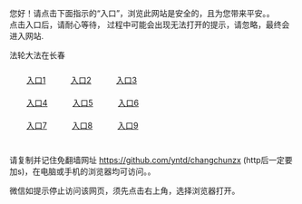 您好！请点击下面指示的“入口”，浏览此网站是安全的，且为您带来平安。。 <br/>
点击入口后，请耐心等待， 过程中可能会出现无法打开的提示，请忽略，最终会进入网站. </br>

法轮大法在长春<br/>
<div style="padding:10px"><a style="margin:20px" target="_blank" href="https://d1onq68gzpzvw3.cloudfront.net/2Qpsp?txnlv" id="ccLink1" rel="nofollow">入口1</a> <a target="_blank" style="margin:20px" href="https://d37dz69s4r3zua.cloudfront.net/2Qpsp?vknkn" id="ccLink2" rel="nofollow">入口2</a> <a style="margin:20px" target="_blank" href="https://d3tdzgzqrkdqo0.cloudfront.net/2Qpsp?vbmbszr" id="ccLink3" rel="nofollow">入口3</a></div>

<div style="padding:10px" ><a style="margin:20px" target="_blank" href="https://d1onq68gzpzvw3.cloudfront.net/2Qpsp?txnlv" id="ccLink4" rel="nofollow">入口4</a> <a style="margin:20px" href="https://d37dz69s4r3zua.cloudfront.net/2Qpsp?vknkn" target="_blank" id="ccLink5" rel="nofollow">入口5</a> <a style="margin:20px" href="https://d3tdzgzqrkdqo0.cloudfront.net/2Qpsp?vbmbszr" target="_blank" id="ccLink6" rel="nofollow">入口6</a></div>

<div style="padding:10px"><a style="margin:20px" target="_blank" href="https://d1onq68gzpzvw3.cloudfront.net/2Qpsp?txnlv" id="ccLink7" rel="nofollow">入口7</a> <a style="margin:20px" href="https://d37dz69s4r3zua.cloudfront.net/2Qpsp?vknkn" target="_blank" id="ccLink8" rel="nofollow">入口8</a> <a style="margin:20px" target="_blank" href="https://d3tdzgzqrkdqo0.cloudfront.net/2Qpsp?vbmbszr" id="ccLink9" rel="nofollow">入口9</a></div>

<br/>



请复制并记住免翻墙网址 https://github.com/yntd/changchunzx (http后一定要加s)，在电脑或手机的浏览器均可访问。。<br/>

微信如提示停止访问该网页，须先点击右上角，选择浏览器打开。
